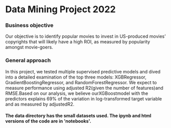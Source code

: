 # Data Mining Project 2022

### Business objective
Our  objective  is  to identify popular movies to invest in US-produced movies’ copyrights that will likely have a high ROI, as measured by popularity amongst movie-goers.

### General approach
In this project, we tested multiple supervised predictive models and dived into a detailed examination of the top three models: XGBRegressor, GradientBoostingRegressor, and RandomForestRegressor. We expect to measure performance using adjusted R2(given the number of features)and RMSE.Based on our analysis, we believe ourXGBoostmodel with the predictors explains 69% of the variation in log-transformed target variable and as measured by adjustedR2. 

#### The data directory has the small datasets used. The ipynb and html versions of the code are in 'notebooks'.


